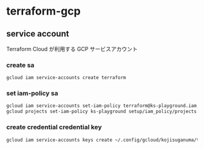 # terraform-gcp

## service account

Terraform Cloud が利用する GCP サービスアカウント

### create sa

```sh
gcloud iam service-accounts create terraform
```

### set iam-policy sa

```sh
gcloud iam service-accounts set-iam-policy terraform@ks-playground.iam.gserviceaccount.com setup/iam_policy/service-accounts.yaml
gcloud projects set-iam-policy ks-playground setup/iam_policy/projects.yaml
```

### create credential credential key

```sh
gcloud iam service-accounts keys create ~/.config/gcloud/kojisuganuma/terraform/credential.json --iam-account terraform@ks-playground.iam.gserviceaccount.com
```
